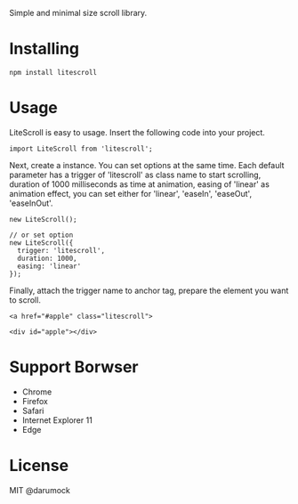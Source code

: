Simple and minimal size scroll library.

# Installing
~~~
npm install litescroll
~~~

# Usage
LiteScroll is easy to usage. Insert the following code into your project.
~~~
import LiteScroll from 'litescroll';
~~~
Next, create a instance. You can set options at the same time. Each default parameter has a trigger of 'litescroll' as class name to start scrolling, duration of 1000 milliseconds as time at animation, easing of 'linear' as animation effect, you can set either for 'linear', 'easeIn', 'easeOut', 'easeInOut'.
~~~
new LiteScroll();

// or set option
new LiteScroll({
  trigger: 'litescroll',
  duration: 1000,
  easing: 'linear'
});
~~~
Finally, attach the trigger name to anchor tag, 
prepare the element you want to scroll.
~~~
<a href="#apple" class="litescroll">

<div id="apple"></div>
~~~

# Support Borwser
- Chrome
- Firefox
- Safari
- Internet Explorer 11
- Edge

# License
MIT @darumock